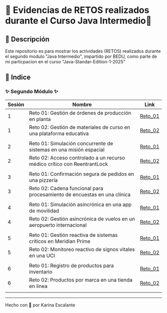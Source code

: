 # 🩷 Evidencias de RETOS realizados durante el Curso Java Intermedio🩷

## 🤍 Descripción
Este repositorio es para mostrar los actividades (RETOS) realizados durante el segundo modulo "Java Intermedio", impartido por BEDU, como parte de mi particpacion en el curso "Java-Standar-Edition-1-2025" 

## 🤍 Indice

###      ✨ Segundo Módulo ✨
| Sesión | Nombre | Link |
|---|---|---|
| 1 | Reto 01: Gestión de órdenes de producción en planta | [Reto_01](https://github.com/KatyE0/Curso_Java_Intermedio/tree/main/Segundo_Modulo/Sesion_01/Reto_01) |
| 1 | Reto 02: Gestión de materiales de curso en una plataforma educativa | [Reto_02](https://github.com/KatyE0/Curso_Java_Intermedio/tree/main/Segundo_Modulo/Sesion_01/Reto_02) |
||||
| 2 | Reto 01: Simulación concurrente de sistemas en una misión espacial | [Reto_01](https://github.com/KatyE0/Curso_Java_Intermedio/tree/main/Segundo_Modulo/Sesion_02/Reto_01) |
| 2 | Reto 02: Acceso controlado a un recurso médico crítico con ReentrantLock | [Reto_02](https://github.com/KatyE0/Curso_Java_Intermedio/tree/main/Segundo_Modulo/Sesion_02/Reto_02) |
||||
| 3 | Reto 01: Confirmación segura de pedidos en una pizzería | [Reto_01](https://github.com/KatyE0/Curso_Java_Intermedio/tree/main/Segundo_Modulo/Sesion_03/Reto_01) |
| 3 | Reto 02: Cadena funcional para procesamiento de encuestas en una clínica | [Reto_02](https://github.com/KatyE0/Curso_Java_Intermedio/tree/main/Segundo_Modulo/Sesion_03/Reto_02) |
||||
| 4 | Reto 01: Simulación asincrónica en una app de movilidad | [Reto_01](https://github.com/KatyE0/Curso_Java_Intermedio/tree/main/Segundo_Modulo/Sesion_04/Reto_01) |
| 4 | Reto 02: Gestión asincrónica de vuelos en un aeropuerto internacional | [Reto_02](https://github.com/KatyE0/Curso_Java_Intermedio/tree/main/Segundo_Modulo/Sesion_04/Reto_02) |
||||
| 5 | Reto 01: Gestión reactiva de sistemas críticos en Meridian Prime | [Reto_01](https://github.com/KatyE0/Curso_Java_Intermedio/tree/main/Segundo_Modulo/Sesion_05/Reto_01) |
| 5 | Reto 02: Monitoreo reactivo de signos vitales en una UCI| [Reto_02](https://github.com/KatyE0/Curso_Java_Intermedio/tree/main/Segundo_Modulo/Sesion_05/Reto_02) |
||||
| 6 | Reto 01: Registro de productos para inventario | [Reto_01](https://github.com/KatyE0/Curso_Java_Intermedio/tree/main/Segundo_Modulo/Sesion_06/Reto_01) |
| 6 | Reto 02: Productos por marca en una tienda en línea | [Reto_02](https://github.com/KatyE0/Curso_Java_Intermedio/tree/main/Segundo_Modulo/Sesion_06/Reto_02) |
||||

---
Hecho con 🤍 por Karina Escalante
